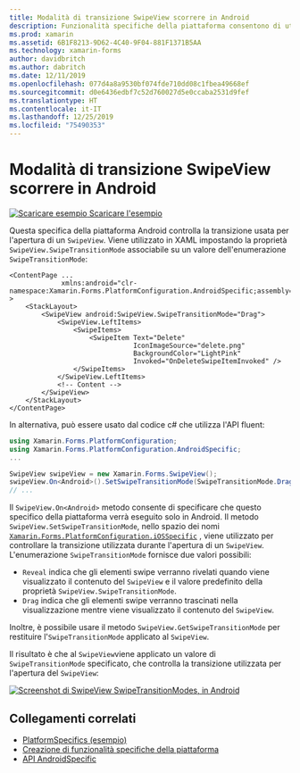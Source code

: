 ```yaml
---
title: Modalità di transizione SwipeView scorrere in Android
description: Funzionalità specifiche della piattaforma consentono di utilizzare funzionalità che è disponibile solo in una piattaforma specifica, senza implementare renderer personalizzati o gli effetti. In questo articolo viene illustrato come utilizzare la piattaforma Android specifica che controlla la transizione utilizzata durante l'apertura di un SwipeView.
ms.prod: xamarin
ms.assetid: 6B1F8213-9D62-4C40-9F04-881F1371B5AA
ms.technology: xamarin-forms
author: davidbritch
ms.author: dabritch
ms.date: 12/11/2019
ms.openlocfilehash: 077d4a8a9530bf074fde710dd08c1fbea49668ef
ms.sourcegitcommit: d0e6436edbf7c52d760027d5e0ccaba2531d9fef
ms.translationtype: HT
ms.contentlocale: it-IT
ms.lasthandoff: 12/25/2019
ms.locfileid: "75490353"
---
```

# <a name="swipeview-swipe-transition-mode-on-android"></a>Modalità di transizione SwipeView scorrere in Android

[![Scaricare esempio](~/media/shared/download.png) Scaricare l'esempio](https://docs.microsoft.com/samples/xamarin/xamarin-forms-samples/userinterface-platformspecifics)

Questa specifica della piattaforma Android controlla la transizione usata per l'apertura di un `SwipeView`. Viene utilizzato in XAML impostando la proprietà `SwipeView.SwipeTransitionMode` associabile su un valore dell'enumerazione `SwipeTransitionMode`:

```xaml
<ContentPage ...
             xmlns:android="clr-namespace:Xamarin.Forms.PlatformConfiguration.AndroidSpecific;assembly=Xamarin.Forms.Core" >
    <StackLayout>
        <SwipeView android:SwipeView.SwipeTransitionMode="Drag">
            <SwipeView.LeftItems>
                <SwipeItems>
                    <SwipeItem Text="Delete"
                               IconImageSource="delete.png"
                               BackgroundColor="LightPink"
                               Invoked="OnDeleteSwipeItemInvoked" />
                </SwipeItems>
            </SwipeView.LeftItems>
            <!-- Content -->
        </SwipeView>
    </StackLayout>
</ContentPage>
```

In alternativa, può essere usato dal codice c# che utilizza l'API fluent:

```csharp
using Xamarin.Forms.PlatformConfiguration;
using Xamarin.Forms.PlatformConfiguration.AndroidSpecific;
...

SwipeView swipeView = new Xamarin.Forms.SwipeView();
swipeView.On<Android>().SetSwipeTransitionMode(SwipeTransitionMode.Drag);
// ...
```

Il `SwipeView.On<Android>` metodo consente di specificare che questo specifico della piattaforma verrà eseguito solo in Android. Il metodo `SwipeView.SetSwipeTransitionMode`, nello spazio dei nomi [`Xamarin.Forms.PlatformConfiguration.iOSSpecific`](xref:Xamarin.Forms.PlatformConfiguration.iOSSpecific) , viene utilizzato per controllare la transizione utilizzata durante l'apertura di un `SwipeView`. L'enumerazione `SwipeTransitionMode` fornisce due valori possibili:

- `Reveal` indica che gli elementi swipe verranno rivelati quando viene visualizzato il contenuto del `SwipeView` e il valore predefinito della proprietà `SwipeView.SwipeTransitionMode`.
- `Drag` indica che gli elementi swipe verranno trascinati nella visualizzazione mentre viene visualizzato il contenuto del `SwipeView`.

Inoltre, è possibile usare il metodo `SwipeView.GetSwipeTransitionMode` per restituire l'`SwipeTransitionMode` applicato al `SwipeView`.

Il risultato è che al `SwipeView`viene applicato un valore di `SwipeTransitionMode` specificato, che controlla la transizione utilizzata per l'apertura del `SwipeView`:

[![Screenshot di SwipeView SwipeTransitionModes, in Android](swipeview-swipetransitionmode-images/swipetransitionmode.png "SwipeTransitionModes in Android")](swipeview-swipetransitionmode-images/swipetransitionmode-large.png#lightbox "SwipeTransitionModes in Android")

## <a name="related-links"></a>Collegamenti correlati

- [PlatformSpecifics (esempio)](https://docs.microsoft.com/samples/xamarin/xamarin-forms-samples/userinterface-platformspecifics)
- [Creazione di funzionalità specifiche della piattaforma](~/xamarin-forms/platform/platform-specifics/index.md#creating-platform-specifics)
- [API AndroidSpecific](xref:Xamarin.Forms.PlatformConfiguration.AndroidSpecific)
